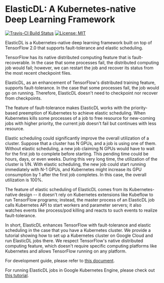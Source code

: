 # ElasticDL: A Kubernetes-native Deep Learning Framework

[![Travis-CI Build Status](https://travis-ci.org/sql-machine-learning/elasticdl.svg?branch=develop)](https://travis-ci.org/sql-machine-learning/elasticdl)
[![License: MIT](https://img.shields.io/badge/License-MIT-blue.svg)](https://opensource.org/licenses/MIT)

ElasticDL is a Kubernetes-native deep learning framework built on top of TensorFlow 2.0 that supports fault-tolerance and elastic scheduling.  

TensorFlow has its native distributed computing feature that is fault-recoverable. In the case that some processes fail, the distributed computing job would fail; however, we can restart the job and recover its status from the most recent checkpoint files.

ElasticDL, as an enhancement of TensorFlow's distributed training feature, supports fault-tolerance. In the case that some processes fail, the job would go on running. Therefore, ElasticDL doesn't need to checkpoint nor recover from checkpoints.

The feature of fault-tolerance makes ElasticDL works with the priority-based preemption of Kubernetes to achieve elastic scheduling.  When Kubernetes kills some processes of a job to free resource for new-coming jobs with higher priority, the current job doesn't fail but continues with less resource.

Elastic scheduling could significantly improve the overall utilization of a cluster. Suppose that a cluster has N GPUs, and a job is using one of them. Without elastic scheduling, a new job claiming N GPUs would have to wait for the first job to complete before starting. This pending time could be hours, days, or even weeks. During this very long time, the utilization of the cluster is 1/N. With elastic scheduling, the new job could start running immediately with N-1 GPUs, and Kubernetes might increase its GPU consumption by 1 after the first job completes.  In this case, the overall utilization is 100%.

The feature of elastic scheduling of ElasticDL comes from its Kubernetes-native design -- it doesn't rely on Kubernetes extensions like Kubeflow to run TensorFlow programs; instead, the master process of an ElasticDL job calls Kubernetes API to start workers and parameter servers; it also watches events like process/pod killing and reacts to such events to realize fault-tolerance.

In short, ElasticDL enhances TensorFlow with fault-tolerance and elastic scheduling in the case that you have a Kubernetes cluster. We provide a tutorial showing how to set up a Kubernetes cluster on Google Cloud and run ElasticDL jobs there.  We respect TensorFlow's native distributed computing feature, which doesn't require specific computing platforms like Kubernetes and allows TensorFlow running on any platform.

For development guide, please refer to [this document](elasticdl/README.md).

For running ElasticDL jobs in Google Kubernetes Engine, please check out [this tutorial](doc/elastic_scheduling.md).
